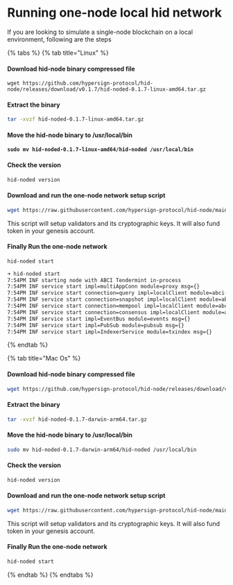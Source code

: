 # Running one-node local hid network

If you are looking to simulate a single-node blockchain on a local environment, following are the steps

{% tabs %}
{% tab title="Linux" %}
#### Download hid-node binary compressed file&#x20;

```
wget https://github.com/hypersign-protocol/hid-node/releases/download/v0.1.7/hid-noded-0.1.7-linux-amd64.tar.gz
```

#### Extract the binary&#x20;

```bash
tar -xvzf hid-noded-0.1.7-linux-amd64.tar.gz
```

#### Move the hid-node binary to /usr/local/bin

<pre class="language-bash"><code class="lang-bash"><strong>sudo mv hid-noded-0.1.7-linux-amd64/hid-noded /usr/local/bin
</strong></code></pre>

#### Check the version

```bash
hid-noded version
```

#### Download and run the one-node network setup script

```bash
wget https://raw.githubusercontent.com/hypersign-protocol/hid-node/main/localnetsetup.sh && bash localnetsetup.sh
```

This script will setup validators and its cryptographic keys. It will also fund token in your genesis account.&#x20;

#### Finally Run the one-node network

```bash
hid-noded start
```

```bash
➜ hid-noded start
7:54PM INF starting node with ABCI Tendermint in-process
7:54PM INF service start impl=multiAppConn module=proxy msg={}
7:54PM INF service start connection=query impl=localClient module=abci-client msg={}
7:54PM INF service start connection=snapshot impl=localClient module=abci-client msg={}
7:54PM INF service start connection=mempool impl=localClient module=abci-client msg={}
7:54PM INF service start connection=consensus impl=localClient module=abci-client msg={}
7:54PM INF service start impl=EventBus module=events msg={}
7:54PM INF service start impl=PubSub module=pubsub msg={}
7:54PM INF service start impl=IndexerService module=txindex msg={}
```


{% endtab %}

{% tab title="Mac Os" %}
#### Download hid-node binary compressed file&#x20;

```bash
wget https://github.com/hypersign-protocol/hid-node/releases/download/v0.1.7/hid-noded-0.1.7-darwin-arm64.tar.gz
```

#### Extract the binary&#x20;

```bash
tar -xvzf hid-noded-0.1.7-darwin-arm64.tar.gz
```

#### Move the hid-node binary to /usr/local/bin

```bash
sudo mv hid-noded-0.1.7-darwin-arm64/hid-noded /usr/local/bin
```

#### Check the version

```bash
hid-noded version
```

#### Download and run the one-node network setup script

```bash
wget https://raw.githubusercontent.com/hypersign-protocol/hid-node/main/localnetsetup.sh && bash localnetsetup.sh
```

This script will setup validators and its cryptographic keys. It will also fund token in your genesis account.&#x20;

#### Finally Run the one-node network

```bash
hid-noded start
```
{% endtab %}
{% endtabs %}




